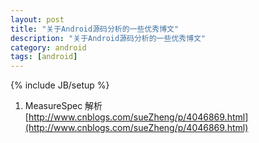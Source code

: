 ```yaml
---
layout: post
title: "关于Android源码分析的一些优秀博文"
description: "关于Android源码分析的一些优秀博文"
category: android
tags: [android]
---
```

{% include JB/setup %}

1. MeasureSpec 解析   [http://www.cnblogs.com/sueZheng/p/4046869.html](http://www.cnblogs.com/sueZheng/p/4046869.html)

<!-- more -->
